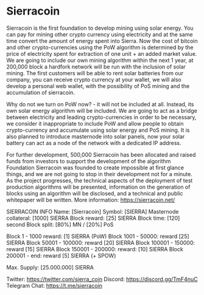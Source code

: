 # Sierracoin
Sierracoin is the first foundation to develop mining using solar energy. 
You can pay for mining other crypto currency using electricity and at the same time convert the amount of energy spent into Sierra. Now the cost of bitcoin and other crypto-currencies using the PoW algorithm is determined by the price of electricity spent for extraction of one unit + an added market value. We are going to include our own mining algorithm within the next 1 year, at 200,000 block a hardfork network will be run with the inclusion of solar mining. The first customers will be able to rent solar batteries from our company, you can receive crypto currency at your wallet, we will also develop a personal web wallet, with the possibility of PoS mining and the accumulation of sierracoin.

Why do not we turn on PoW now? - it will not be included at all. Instead, its own solar energy algorithm will be included. We are going to act as a bridge between electricity and leading crypto-currencies in order to be necessary, we consider it inappropriate to include PoW and allow people to obtain crypto-currency and accumulate using solar energy and PoS mining. It is also planned to introduce masternode into solar panels, now your solar battery can act as a node of the network with a dedicated IP address. 

For further development, 500,000 Sierracoin has been allocated and raised funds from investors to support the development of the algorithm 
Foundation Sierracoin was founded to create impossible at first glance things, and we are not going to stop in their development not for a minute. As the project progresses, the technical aspects of the deployment of test production algorithms will be presented, information on the generation of blocks using an algorithm will be disclosed, and a technical and public whitepaper will be written.
More information: https://sierracoin.net/

SIERRACOIN INFO
Name: [Sierracoin]
Symbol: [SIERRA]
Masternode collateral: [1000] SIERRA
Block reward: [25] SIERRA
Block time: [120] second
Block split: [80%] MN / [20%] PoS

Block 1 - 1000 reward: [1] SIERRA (PoW)
Block 1001 - 50000: reward [25] SIERRA
Block 50001 - 100000: reward [20] SIERRA
Block 100001 - 150000: reward [15] SIERRA
Block 150001 - 200000: reward: [10] SIERRA
Block 200001 - end: reward [5] SIERRA (+ SPOW)

Max. Supply: [25.000.000] SIERRA

Twitter: https://twitter.com/sierra_coin
Discord: https://discord.gg/TmF4nuC
Telegram Chat: https://t.me/sierracoin
